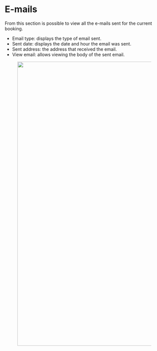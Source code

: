 # E-mails

From this section is possible to view all the e-mails sent for the current booking.

* Email type: displays the type of email sent.
* Sent date: displays the date and hour the email was sent.
* Sent address: the address that received the email.
* View email: allows viewing the body of the sent email.

<figure><img src="https://sonat.com/api/Document/Image/19670ef0-8b8a-4cda-8eb6-249681e07016/60a72aeb-a272-4428-a118-b6074b1b35b5/ef1bc44c-bc67-48ac-838b-ff608f3455b6.webp?width=1860" alt="" width="900"><figcaption></figcaption></figure>
